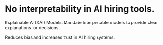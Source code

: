 # No interpretability in AI hiring tools.

Explainable AI (XAI) Models: Mandate interpretable models to provide clear explanations for decisions.

Reduces bias and increases trust in AI hiring systems.